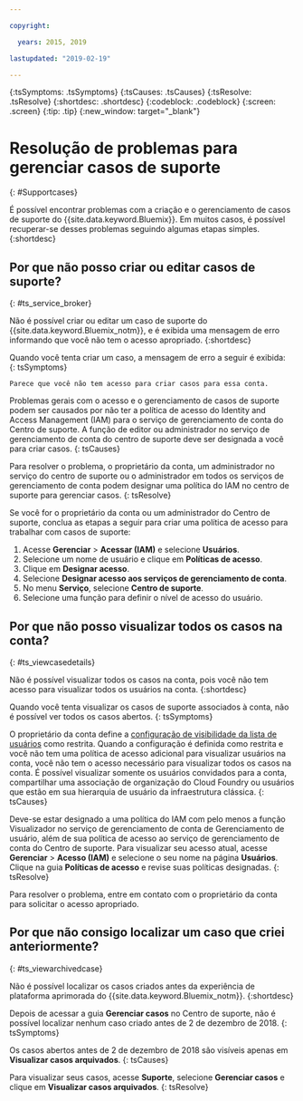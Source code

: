 ```yaml
---

copyright:

  years: 2015, 2019

lastupdated: "2019-02-19"

---
```



{:tsSymptoms: .tsSymptoms}
{:tsCauses: .tsCauses}
{:tsResolve: .tsResolve}
{:shortdesc: .shortdesc}
{:codeblock: .codeblock}
{:screen: .screen}
{:tip: .tip}
{:new_window: target="_blank"}


# Resolução de problemas para gerenciar casos de suporte
{: #Supportcases}

É possível encontrar problemas com a criação e o gerenciamento de casos de suporte do {{site.data.keyword.Bluemix}}. Em muitos casos, é possível recuperar-se desses problemas seguindo algumas etapas simples.
{:shortdesc}

## Por que não posso criar ou editar casos de suporte? 
{: #ts_service_broker}

Não é possível criar ou editar um caso de suporte do {{site.data.keyword.Bluemix_notm}}, e é exibida uma mensagem de erro informando que você não tem o acesso apropriado.
{:shortdesc}

Quando você tenta criar um caso, a mensagem de erro a seguir é exibida:   
{: tsSymptoms}

`Parece que você não tem acesso para criar casos para essa conta.`

Problemas gerais com o acesso e o gerenciamento de casos de suporte podem ser causados por
não ter a política de acesso do Identity and Access Management (IAM) para o serviço de gerenciamento de conta do Centro de suporte. A função de editor ou administrador no serviço de gerenciamento de conta do centro de suporte deve ser designada a você para criar casos. 
{: tsCauses}

Para resolver o problema, o proprietário da conta, um administrador no serviço do centro de suporte ou o administrador em todos os serviços de gerenciamento de conta podem designar uma política do IAM no centro de suporte para gerenciar casos. 
{: tsResolve}

Se você for o proprietário da conta ou um administrador do Centro de suporte, conclua as etapas a seguir para criar uma política de acesso para trabalhar com casos de suporte:

1. Acesse **Gerenciar** &gt; **Acessar (IAM)** e selecione **Usuários**.
2. Selecione um nome de usuário e clique em **Políticas de acesso**. 
3. Clique em **Designar acesso**. 
4. Selecione **Designar acesso aos serviços de gerenciamento de conta**. 
5. No menu **Serviço**, selecione **Centro de suporte**. 
6. Selecione uma função para definir o nível de acesso do usuário. 


## Por que não posso visualizar todos os casos na conta?
{: #ts_viewcasedetails}

Não é possível visualizar todos os casos na conta, pois você não tem acesso para visualizar todos os usuários na conta. 
{:shortdesc}

Quando você tenta visualizar os casos de suporte associados à conta, não é possível ver todos os casos abertos. 
{: tsSymptoms}

O proprietário da conta define a [configuração de visibilidade da lista de usuários](/docs/iam?topic=iam-userlistview#userlistview) como restrita. Quando a configuração é definida como restrita e você não tem uma política de acesso adicional para visualizar usuários na conta, você não tem o acesso necessário para visualizar todos os casos na conta. É possível visualizar somente os usuários convidados para a conta, compartilhar uma associação de organização do Cloud Foundry ou usuários que estão em sua hierarquia de usuário da infraestrutura clássica. 
{: tsCauses}

Deve-se estar designado a uma política do IAM com pelo menos a função Visualizador no serviço de gerenciamento de conta de Gerenciamento de usuário, além de sua política de acesso ao serviço de gerenciamento de conta do Centro de suporte. Para visualizar seu acesso atual, acesse **Gerenciar** &gt; **Acesso (IAM)** e selecione o seu nome na página **Usuários**. Clique na guia **Políticas de acesso** e revise suas políticas designadas. 
{: tsResolve}

Para resolver o problema, entre em contato com o proprietário da conta para solicitar o acesso apropriado. 

## Por que não consigo localizar um caso que criei anteriormente? 
{: #ts_viewarchivedcase}

Não é possível localizar os casos criados antes da experiência de plataforma aprimorada do {{site.data.keyword.Bluemix_notm}}.
{:shortdesc}

Depois de acessar a guia **Gerenciar casos** no Centro de suporte, não é possível localizar nenhum caso criado antes de 2 de dezembro de 2018.
{: tsSymptoms}

Os casos abertos antes de 2 de dezembro de 2018 são visíveis apenas em **Visualizar casos arquivados**.
{: tsCauses}

Para visualizar seus casos, acesse **Suporte**, selecione **Gerenciar casos** e clique em **Visualizar casos arquivados**.
{: tsResolve} 






